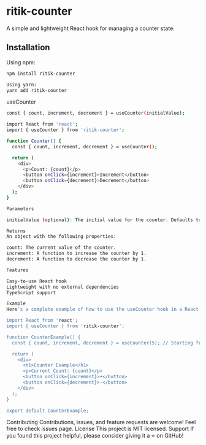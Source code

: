 # ritik-counter

A simple and lightweight React hook for managing a counter state.

## Installation

Using npm:
```bash
npm install ritik-counter
```
```bash
Using yarn:
yarn add ritik-counter
```


useCounter
```bash
const { count, increment, decrement } = useCounter(initialValue);
```
```bash
import React from 'react';
import { useCounter } from 'ritik-counter';

function Counter() {
  const { count, increment, decrement } = useCounter();

  return (
    <div>
      <p>Count: {count}</p>
      <button onClick={increment}>Increment</button>
      <button onClick={decrement}>Decrement</button>
    </div>
  );
}

```
```bash
Parameters

initialValue (optional): The initial value for the counter. Defaults to 0.

Returns
An object with the following properties:

count: The current value of the counter.
increment: A function to increase the counter by 1.
decrement: A function to decrease the counter by 1.

Features

Easy-to-use React hook
Lightweight with no external dependencies
TypeScript support
```
```bash
Example
Here's a complete example of how to use the useCounter hook in a React component:

import React from 'react';
import { useCounter } from 'ritik-counter';

function CounterExample() {
  const { count, increment, decrement } = useCounter(5); // Starting from 5

  return (
    <div>
      <h1>Counter Example</h1>
      <p>Current Count: {count}</p>
      <button onClick={increment}>+</button>
      <button onClick={decrement}>-</button>
    </div>
  );
}

export default CounterExample;
```

Contributing
Contributions, issues, and feature requests are welcome! Feel free to check issues page.
License
This project is MIT licensed.
Support
If you found this project helpful, please consider giving it a ⭐️ on GitHub!
